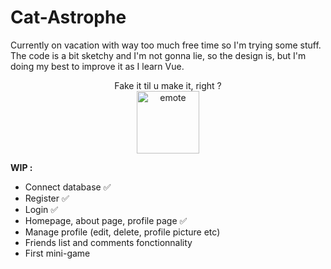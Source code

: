 # Cat-Astrophe

Currently on vacation with way too much free time so I'm trying some stuff. The code is a bit sketchy and I'm not gonna lie, so the design is, but I'm doing my best to improve it as I learn Vue.<br>

<p align="center">
    Fake it til u make it, right ?<br>
    <img src="https://github.com/user-attachments/assets/3f8b2104-01ac-4904-a15d-73d71de80a5f" alt="emote" width="100"/>
</p>

<strong>WIP :</strong>
- Connect database ✅<br>
- Register ✅<br>
- Login ✅<br>
- Homepage, about page, profile page ✅<br>
- Manage profile (edit, delete, profile picture etc)<br>
- Friends list and comments fonctionnality<br>
- First mini-game<br>
